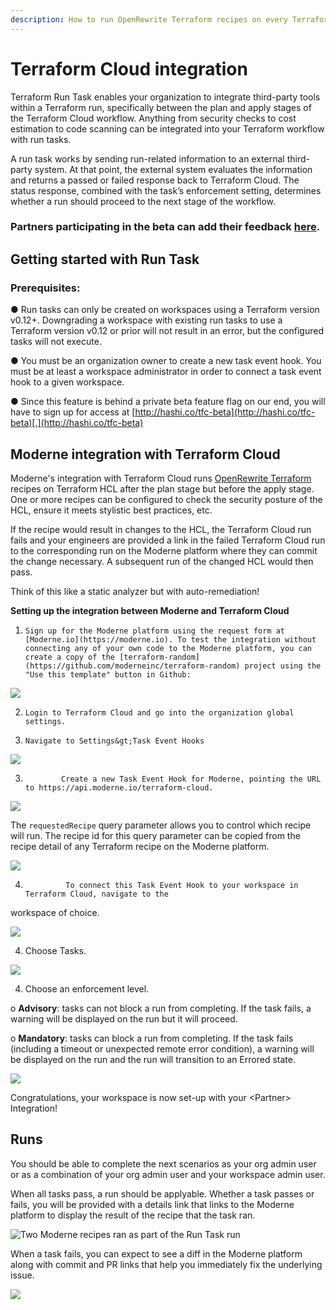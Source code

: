```yaml
---
description: How to run OpenRewrite Terraform recipes on every Terraform Cloud run.
---
```


# Terraform Cloud integration

Terraform Run Task enables your organization to integrate third-party tools within a Terraform run, specifically between the plan and apply stages of the Terraform Cloud workflow. Anything from security checks to cost estimation to code scanning can be integrated into your Terraform workflow with run tasks.

A run task works by sending run-related information to an external third-party system. At that point, the external system evaluates the information and returns a passed or failed response back to Terraform Cloud. The status response, combined with the task’s enforcement setting, determines whether a run should proceed to the next stage of the workflow.

### Partners participating in the beta can add their feedback [here](https://go.hashi.co/terraform-run-tasks-feedback).

## Getting started with Run Task

### Prerequisites:

●    Run tasks can only be created on workspaces using a Terraform version v0.12+. Downgrading a workspace with existing run tasks to use a Terraform version v0.12 or prior will not result in an error, but the configured tasks will not execute.

●    You must be an organization owner to create a new task event hook. You must be at least a workspace administrator in order to connect a task event hook to a given workspace.

●    Since this feature is behind a private beta feature flag on our end, you will have to sign up for access at [http://hashi.co/tfc-beta](http://hashi.co/tfc-beta)[.](http://hashi.co/tfc-beta)

## Moderne integration with Terraform Cloud

Moderne's integration with Terraform Cloud runs [OpenRewrite Terraform](https://github.com/openrewrite/rewrite-terraform) recipes on Terraform HCL after the plan stage but before the apply stage. One or more recipes can be configured to check the security posture of the HCL, ensure it meets stylistic best practices, etc.

If the recipe would result in changes to the HCL, the Terraform Cloud run fails and your engineers are provided a link in the failed Terraform Cloud run to the corresponding run on the Moderne platform where they can commit the change necessary. A subsequent run of the changed HCL would then pass.

Think of this like a static analyzer but with auto-remediation!

**Setting up the integration between Moderne and Terraform Cloud**

1.     Sign up for the Moderne platform using the request form at [Moderne.io](https://moderne.io). To test the integration without connecting any of your own code to the Moderne platform, you can create a copy of the [terraform-random](https://github.com/moderneinc/terraform-random) project using the "Use this template" button in Github:

![](../.gitbook/assets/image%20%287%29.png)

2.     Login to Terraform Cloud and go into the organization global settings.

3.     Navigate to Settings&gt;Task Event Hooks

![](../.gitbook/assets/image%20%285%29.png)

3.             Create a new Task Event Hook for Moderne, pointing the URL to https://api.moderne.io/terraform-cloud.

![](../.gitbook/assets/image%20%283%29.png)

The `requestedRecipe` query parameter allows you to control which recipe will run. The recipe id for this query parameter can be copied from the recipe detail of any Terraform recipe on the Moderne platform.

![](../.gitbook/assets/image%20%288%29.png)

4.              To connect this Task Event Hook to your workspace in Terraform Cloud, navigate to the

workspace of choice.

![](../.gitbook/assets/image%20%282%29.png)

4.  Choose Tasks.

![](../.gitbook/assets/image%20%286%29.png)

4.  Choose an enforcement level.

o      **Advisory**: tasks can not block a run from completing. If the task fails, a warning will be displayed on the run but it will proceed.

o      **Mandatory**: tasks can block a run from completing. If the task fails \(including a timeout or unexpected remote error condition\), a warning will be displayed on the run and the run will transition to an Errored state.

![](../.gitbook/assets/image%20%2810%29.png)

Congratulations, your workspace is now set-up with your &lt;Partner&gt; Integration!  


## Runs

You should be able to complete the next scenarios as your org admin user or as a combination of your org admin user and your workspace admin user.

When all tasks pass, a run should be applyable. Whether a task passes or fails, you will be provided with a details link that links to the Moderne platform to display the result of the recipe that the task ran.

![Two Moderne recipes ran as part of the Run Task run](../.gitbook/assets/image%20%289%29.png)

When a task fails, you can expect to see a diff in the Moderne platform along with commit and PR links that help you immediately fix the underlying issue.

![](../.gitbook/assets/image%20%284%29.png)



